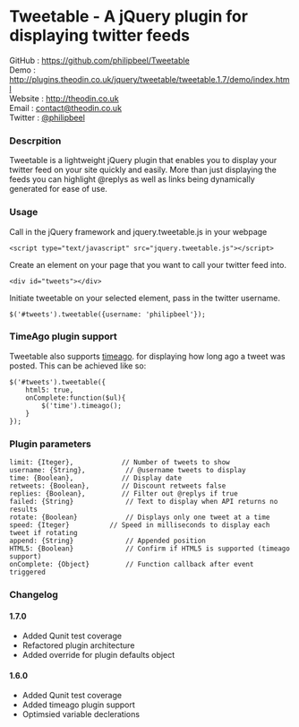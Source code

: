 Tweetable - A jQuery plugin for displaying twitter feeds
========================================================

GitHub  : https://github.com/philipbeel/Tweetable<br/>
Demo    : http://plugins.theodin.co.uk/jquery/tweetable/tweetable.1.7/demo/index.html<br/>
Website : http://theodin.co.uk<br/>
Email   : contact@theodin.co.uk<br/>
Twitter : [@philipbeel](https://twitter.com/philipbeel)<br/>

### Descrpition
Tweetable is a lightweight jQuery plugin that enables you to display your twitter feed on your site quickly and easily. More than just displaying the feeds you can highlight @replys as well as links being dynamically generated for ease of use.

### Usage
Call in the jQuery framework and jquery.tweetable.js in your webpage

	<script type="text/javascript" src="jquery.tweetable.js"></script>

Create an element on your page that you want to call your twitter feed into.

	<div id="tweets"></div>

Initiate tweetable on your selected element, pass in the twitter username.

	$('#tweets').tweetable({username: 'philipbeel'});

### TimeAgo plugin support
Tweetable also supports [timeago](https://github.com/rmm5t/jquery-timeago). for displaying how long ago a tweet was posted. This can be achieved like so:

	$('#tweets').tweetable({
		html5: true,
		onComplete:function($ul){
			$('time').timeago();
		}
	});


### Plugin parameters

	limit: {Iteger},            // Number of tweets to show
	username: {String},     	 // @username tweets to display
	time: {Boolean},            // Display date
	retweets: {Boolean},        // Discount retweets false
	replies: {Boolean},         // Filter out @replys if true
	failed: {String}			 // Text to display when API returns no results
	rotate: {Boolean}			 // Displays only one tweet at a time
	speed: {Iteger}		     // Speed in milliseconds to display each tweet if rotating
	append: {String}			 // Appended position
	HTML5: {Boolean}			 // Confirm if HTML5 is supported (timeago support)
	onComplete: {Object}		 // Function callback after event triggered

### Changelog

#### 1.7.0 
* Added Qunit test coverage
* Refactored plugin architecture 
* Added override for plugin defaults object

#### 1.6.0
* Added Qunit test coverage
* Added timeago plugin support
* Optimsied variable declerations



